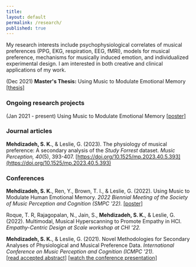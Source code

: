 ```yaml
---
title:
layout: default
permalink: /research/
published: true
---
```


My research interests include psychophysiological correlates of musical preferences (PPG, EKG, respiration, EEG, fMRI), models for musical preference, mechanisms for musically induced emotion, and individualized experimental design. I am interested in both creative and clinical applications of my work.

(Dec 2021) **Master's Thesis:** Using Music to Modulate Emotional Memory [[thesis]](https://smartech.gatech.edu/handle/1853/66164)

### Ongoing research projects ###

(Jan 2021 - present) Using Music to Modulate Emotional Memory [[poster]](/assets/files/Mehdizadeh_Spring2021_poster.pdf)

### Journal articles ###

**Mehdizadeh, S. K.**, & Leslie, G. (2023). The physiology of musical preference: A secondary analysis of the *Study Forrest* dataset. *Music Perception, 40*(5), 393-407. [https://doi.org/10.1525/mp.2023.40.5.393](https://doi.org/10.1525/mp.2023.40.5.393)

### Conferences ###

[//]: # "**Mehdizadeh, S. K.**, Cutrell, E., Winters, R. M., Djuric, N., Cheng, Y., Tashev, I. J., & Wang, Y. T. (2023). EEG and Eye-Tracking Error-Related Responses During Predictive Text Interactions: A BCI Case Study. *2023 45th Annual International Conference of the IEEE Engineering in Medicine & Biology Society (EMBC '23).*"

**Mehdizadeh, S. K.**, Ren, Y., Brown, T. I., & Leslie, G. (2022). Using Music to Modulate Human Emotional Memory. *2022 Biennial Meeting of the Society of Music Perception and Cognition (SMPC '22).* [[poster]](/assets/files/SMPC_2022.pdf)

Roque, T. R, Rajagopalan, N., Jain, S., **Mehdizadeh, S. K.**, & Leslie, G. (2022). Multimodal, Musical Hyperscanning to Promote Empathy in HCI. *Empathy-Centric Design at Scale workshop at CHI '22.*

**Mehdizadeh, S. K.**, & Leslie, G. (2021). Novel Methodologies for Secondary Analyses of Physiological and Musical Preference Data. *International Conference on Music Perception and Cognition (ICMPC '21).*   
[[read accepted abstract]](https://drive.google.com/file/d/19EWTme7o50mX_L0zYN204Hpaqd2EUhN4/view) [[watch the conference presentation]](https://youtu.be/3p1wVwXEl0Y)
